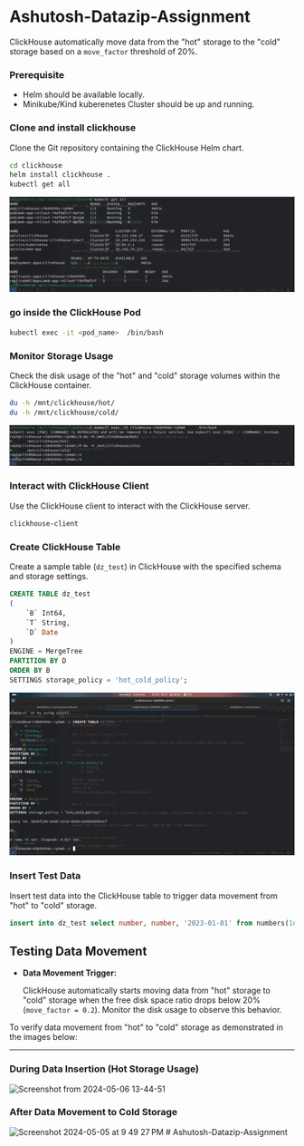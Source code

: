 #     Ashutosh-Datazip-Assignment 

ClickHouse automatically move data from the "hot" storage to the "cold" storage based on a `move_factor` threshold of 20%.

### Prerequisite
- Helm should be available locally.
- Minikube/Kind kuberenetes Cluster should be up and running.


### Clone and install clickhouse

Clone the Git repository containing the ClickHouse Helm chart.

```bash
cd clickhouse
helm install clickhouse . 
kubectl get all
```
![alt text](<Screenshot from 2024-05-06 13-24-57.png>)




### go inside the ClickHouse Pod


```bash
kubectl exec -it <pod_name>  /bin/bash
```



###  Monitor Storage Usage

Check the disk usage of the "hot" and "cold" storage volumes within the ClickHouse container.

```bash
du -h /mnt/clickhouse/hot/
du -h /mnt/clickhouse/cold/
```

![alt text](<Screenshot from 2024-05-06 13-26-55.png>)


### Interact with ClickHouse Client

Use the ClickHouse client to interact with the ClickHouse server.

```bash
clickhouse-client
```

### Create ClickHouse Table

Create a sample table (`dz_test`) in ClickHouse with the specified schema and storage settings.

```sql
CREATE TABLE dz_test
(
    `B` Int64,
    `T` String,
    `D` Date
)
ENGINE = MergeTree
PARTITION BY D
ORDER BY B
SETTINGS storage_policy = 'hot_cold_policy';
```

![alt text](<Screenshot from 2024-05-06 13-29-44.png>)

###  Insert Test Data

Insert test data into the ClickHouse table to trigger data movement from "hot" to "cold" storage.

```sql
insert into dz_test select number, number, '2023-01-01' from numbers(1e11)
```

## Testing Data Movement

- **Data Movement Trigger:**
  
  ClickHouse automatically starts moving data from "hot" storage to "cold" storage when the free disk space ratio drops below 20% (`move_factor = 0.2`). Monitor the disk usage to observe this behavior.

To verify data movement from "hot" to "cold" storage as demonstrated in the images below:


---



### During Data Insertion (Hot Storage Usage)
![Screenshot from 2024-05-06 13-44-51](https://github.com/ashu180674/Ashutosh-Datazip-Assignment/assets/105533911/1ee0fcc6-9191-4106-9272-fbb097c4d65d)


### After Data Movement to Cold Storage

<img width="1459" alt="Screenshot 2024-05-05 at 9 49 27 PM" src="https://github.com/ashwaq06/Ashwaq-Datazip-Assignement/assets/80192952/c95d0674-5bfb-4277-96e0-85e73eaadaa2">
# Ashutosh-Datazip-Assignment
